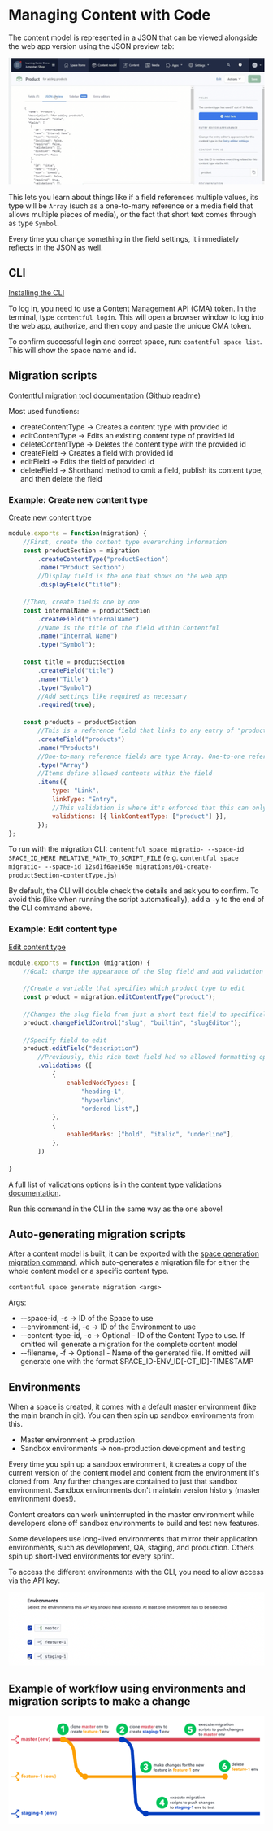 # Managing Content with Code

The content model is represented in a JSON that can be viewed alongside the web app version using the JSON preview tab:

![JSON preview tab location](images/JSON-preview.png)

This lets you learn about things like if a field references multiple values, its type will be `Array` (such as a one-to-many reference or a media field that allows multiple pieces of media), or the fact that short text comes through as type `Symbol`.

Every time you change something in the field settings, it immediately reflects in the JSON as well.

## CLI

[Installing the CLI](https://www.contentful.com/developers/docs/tutorials/cli/installation/)

To log in, you need to use a Content Management API (CMA) token. In the terminal, type `contentful login`. This will open a browser window to log into the web app, authorize, and then copy and paste the unique CMA token.

To confirm successful login and correct space, run: `contentful space list`. This will show the space name and id.

## Migration scripts

[Contentful migration tool documentation (Github readme)](https://github.com/contentful/contentful-migration/)

Most used functions:

- createContentType → Creates a content type with provided id
- editContentType → Edits an existing content type of provided id
- deleteContentType → Deletes the content type with the provided id
- createField → Creates a field with provided id
- editField → Edits the field of provided id
- deleteField → Shorthand method to omit a field, publish its content type, and then delete the field

### Example: Create new content type

[Create new content type](https://github.com/contentful/ls-jumpstart-shop/blob/main/migrations/01-create-productSection-contentType.js)

```js
module.exports = function(migration) {
    //First, create the content type overarching information
    const productSection = migration
        .createContentType("productSection")
        .name("Product Section")
        //Display field is the one that shows on the web app
        .displayField("title");

    //Then, create fields one by one
    const internalName = productSection
        .createField("internalName")
        //Name is the title of the field within Contentful
        .name("Internal Name")
        .type("Symbol");

    const title = productSection
        .createField("title")
        .name("Title")
        .type("Symbol")
        //Add settings like required as necessary
        .required(true);

    const products = productSection
        //This is a reference field that links to any entry of "product" content type
        .createField("products")
        .name("Products")
        //One-to-many reference fields are type Array. One-to-one reference fields are type Link. 
        .type("Array")
        //Items define allowed contents within the field
        .items({
            type: "Link",
            linkType: "Entry",
            //This validation is where it's enforced that this can only contain entries of content type "product"
            validations: [{ linkContentType: ["product"] }],
        });
};
```

To run with the migration CLI: `contentful space migratio- --space-id SPACE_ID_HERE RELATIVE_PATH_TO_SCRIPT_FILE`
(e.g. `contentful space migratio- --space-id 12sd1f6ae165e migrations/01-create-productSection-contentType.js`)

By default, the CLI will double check the details and ask you to confirm. To avoid this (like when running the script automatically), add a `-y` to the end of the CLI command above.

### Example: Edit content type

[Edit content type](https://github.com/contentful/ls-jumpstart-shop/blob/main/migrations/02-edit-product-contentType.js)

```js
module.exports = function (migration) {
    //Goal: change the appearance of the Slug field and add validation to the Description rich text field

    //Create a variable that specifies which product type to edit
    const product = migration.editContentType("product");

    //Changes the slug field from just a short text field to specifically use the built in widget for generating slugs
    product.changeFieldControl("slug", "builtin", "slugEditor");

    //Specify field to edit
    product.editField("description")
        //Previously, this rich text field had no allowed formatting options. Here, this uses .validations to change this.
        .validations ([
            {
                enabledNodeTypes: [
                    "heading-1",
                    "hyperlink",
                    "ordered-list",]
            },
            {
                enabledMarks: ["bold", "italic", "underline"],
            },
        ])

}
```

A full list of validations options is in the [content type validations documentation](https://www.contentful.com/developers/docs/references/content-management-api/#/reference/content-types/content-type).

Run this command in the CLI in the same way as the one above!

## Auto-generating migration scripts

After a content model is built, it can be exported with the [space generation migration command](https://github.com/contentful/contentful-cli/tree/master/docs/space/generate/migration), which auto-generates a migration file for either the whole content model or a specific content type.

`contentful space generate migration <args>`

Args:

- --space-id, -s -> ID of the Space to use
- --environment-id, -e -> ID of the Environment to use
- --content-type-id, -c -> Optional - ID of the Content Type to use. If omitted will generate a migration for the complete content model
- --filename, -f -> Optional - Name of the generated file. If omitted will generate one with the format SPACE_ID-ENV_ID[-CT_ID]-TIMESTAMP

## Environments

When a space is created, it comes with a default master environment (like the main branch in git). You can then spin up sandbox environments from this.

- Master environment -> production
- Sandbox environments -> non-production development and testing

Every time you spin up a sandbox environment, it creates a copy of the current version of the content model and content from the environment it's cloned from. Any further changes are contained to just that sandbox environment. Sandbox environments don't maintain version history (master environment does!).

Content creators can work uninterrupted in the master environment while developers clone off sandbox environments to build and test new features.

Some developers use long-lived environments that mirror their application environments, such as development, QA, staging, and production. Others spin up short-lived environments for every sprint.

To access the different environments with the CLI, you need to allow access via the API key:

![api key access](images/api-access-to-envs.png)

## Example of workflow using environments and migration scripts to make a change

![steps to make changes across environments](images/steps-to-make-change-across-envs.png)
